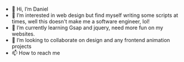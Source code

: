 - 👋 Hi, I’m Daniel
- 👀 I’m interested in web design but find myself writing some scripts at times, well this doesn't make me a software engineer, lol!
- 🌱 I’m currently learning Gsap and jquery, need more fun on my websites.
- 💞️ I’m looking to collaborate on design and any frontend animation projects
- 📫 How to reach me 

<!---
Productguy1/Productguy1 is a ✨ special ✨ repository because its `README.md` (this file) appears on your GitHub profile.
You can click the Preview link to take a look at your changes.
--->
